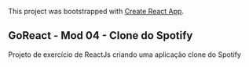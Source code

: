This project was bootstrapped with [Create React App](https://github.com/facebook/create-react-app).

## GoReact - Mod 04 - Clone do Spotify

Projeto de exercício de ReactJs criando uma aplicação clone do Spotify
